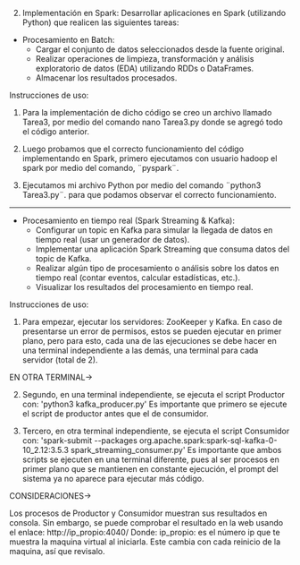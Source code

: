 2. Implementación en Spark: Desarrollar aplicaciones en Spark (utilizando Python) que realicen las siguientes tareas:

* Procesamiento en Batch:
    * Cargar el conjunto de datos seleccionados desde la fuente original.
    * Realizar operaciones de limpieza, transformación y análisis exploratorio de datos (EDA) utilizando RDDs o DataFrames.
    * Almacenar los resultados procesados.

Instrucciones de uso:
1. Para la implementación de dicho código se creo un archivo llamado Tarea3, por medio del comando nano Tarea3.py donde se agregó todo el código anterior.

2. Luego probamos que el correcto funcionamiento del código implementando en Spark, primero ejecutamos con usuario hadoop el spark por medio del comando, ¨pyspark¨.

3. Ejecutamos mi archivo Python por medio del comando ¨python3 Tarea3.py¨. para que podamos observar el correcto funcionamiento.

-----------------------------------------------------

* Procesamiento en tiempo real (Spark Streaming & Kafka):
    * Configurar un topic en Kafka para simular la llegada de datos en tiempo real (usar un generador de datos).
    * Implementar una aplicación Spark Streaming que consuma datos del topic de Kafka.
    *  Realizar algún tipo de procesamiento o análisis sobre los datos en tiempo real (contar eventos, calcular estadísticas, etc.).
    * Visualizar los resultados del procesamiento en tiempo real.

Instrucciones de uso:
1. Para empezar, ejecutar los servidores: ZooKeeper y Kafka.
   En caso de presentarse un error de permisos, estos se pueden ejecutar en primer plano, pero para esto, cada una de las ejecuciones
   se debe hacer en una terminal independiente a las demás, una terminal para cada servidor (total de 2).

EN OTRA TERMINAL->

2. Segundo, en una terminal independiente, se ejecuta el script Productor con: 'python3 kafka_producer.py'
   Es importante que primero se ejecute el script de productor antes que el de consumidor. 

3. Tercero, en otra terminal independiente, se ejecuta el script Consumidor con:
   'spark-submit --packages org.apache.spark:spark-sql-kafka-0-10_2.12:3.5.3 spark_streaming_consumer.py'
   Es importante que ambos scripts se ejecuten en una terminal diferente, pues al ser procesos en primer plano que se mantienen en
   constante ejecución, el prompt del sistema ya no aparece para ejecutar más código. 

CONSIDERACIONES->

Los procesos de Productor y Consumidor muestran sus resultados en consola. Sin embargo, se puede comprobar el resultado en la web usando
el enlace:
http://ip_propio:4040/
Donde:
ip_propio: es el número ip que te muestra la maquina virtual al iniciarla. Este cambia con cada reinicio de la maquina, así que revisalo.
